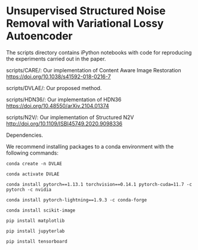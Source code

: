 # Unsupervised Structured Noise Removal with Variational Lossy Autoencoder

The scripts directory contains iPython notebooks with code for reproducing the experiments carried out in the paper.

scripts/CARE/: Our implementation of Content Aware Image Restoration https://doi.org/10.1038/s41592-018-0216-7

scripts/DVLAE/: Our proposed method.

scripts/HDN36/: Our implementation of HDN36 https://doi.org/10.48550/arXiv.2104.01374

scripts/N2V/: Our implementation of Structured N2V http://doi.org/10.1109/ISBI45749.2020.9098336

Dependencies.

We recommend installing packages to a conda environment with the following commands:

`conda create -n DVLAE`

`conda activate DVLAE`

`conda install pytorch==1.13.1 torchvision==0.14.1 pytorch-cuda=11.7 -c pytorch -c nvidia`

`conda install pytorch-lightning==1.9.3 -c conda-forge`

`conda install scikit-image`

`pip install matplotlib`

`pip install jupyterlab`

`pip install tensorboard`
